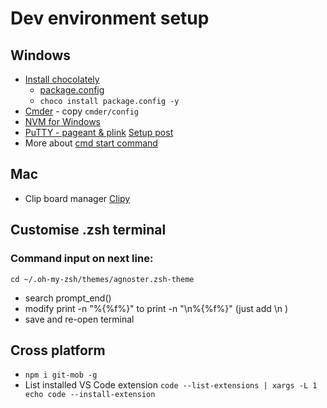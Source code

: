# Dev environment setup

## Windows

- [Install chocolately](https://chocolatey.org/install)
    - [package.config](https://chocolatey.org/docs/commandsinstall#packagesconfig)
    - `choco install package.config -y`
- [Cmder](https://cmder.net/) - copy `cmder/config`
- [NVM for Windows](https://github.com/coreybutler/nvm-windows)
- [PuTTY - pageant & plink](https://www.chiark.greenend.org.uk/~sgtatham/putty/latest.html) [Setup post](https://www.richardkotze.com/top-tips/git-on-windows-in-command-line)
- More about [cmd start command](https://ss64.com/nt/start.html)

## Mac

- Clip board manager [Clipy](https://github.com/Clipy/Clipy)

## Customise .zsh terminal

### Command input on next line:

`cd ~/.oh-my-zsh/themes/agnoster.zsh-theme`

- search prompt_end()
- modify print -n "%{%f%}" to print -n "\n%{%f%}" (just add \n )
- save and re-open terminal

## Cross platform

- `npm i git-mob -g`
- List installed VS Code extension `code --list-extensions | xargs -L 1 echo code --install-extension` 
